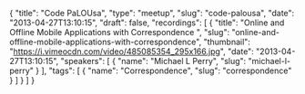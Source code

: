 {
  "title": "Code PaLOUsa",
  "type": "meetup",
  "slug": "code-palousa",
  "date": "2013-04-27T13:10:15",
  "draft": false,
  "recordings": [
    {
      "title": "Online and Offline Mobile Applications with Correspondence ",
      "slug": "online-and-offline-mobile-applications-with-correspondence",
      "thumbnail": "https://i.vimeocdn.com/video/485085354_295x166.jpg",
      "date": "2013-04-27T13:10:15",
      "speakers": [
        {
          "name": "Michael L Perry",
          "slug": "michael-l-perry"
        }
      ],
      "tags": [
        {
          "name": "Correspondence",
          "slug": "correspondence"
        }
      ]
    }
  ]
}